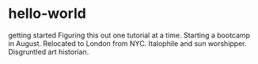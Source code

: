 # hello-world
getting started
Figuring this out one tutorial at a time. Starting a bootcamp in August. Relocated to London from NYC. Italophile and sun worshipper. Disgruntled art historian. 
